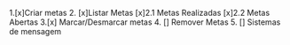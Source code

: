 1.[x]Criar metas
2. [x]Listar Metas
   [x]2.1 Metas Realizadas
   [x]2.2 Metas Abertas
3.[x] Marcar/Desmarcar metas
4. [] Remover Metas
5. [] Sistemas de mensagem
